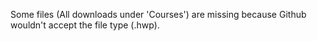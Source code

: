 Some files (All downloads under 'Courses') are missing because Github wouldn't accept the file type (.hwp).
